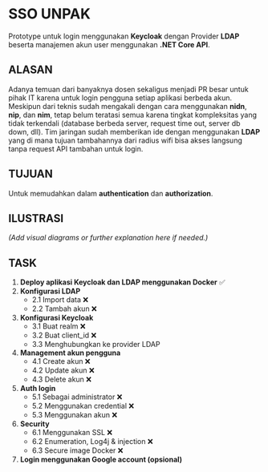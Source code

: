 # SSO UNPAK

Prototype untuk login menggunakan **Keycloak** dengan Provider **LDAP** beserta manajemen akun user menggunakan **.NET Core API**.

## ALASAN

Adanya temuan dari banyaknya dosen sekaligus menjadi PR besar untuk pihak IT karena untuk login pengguna setiap aplikasi berbeda akun. Meskipun dari teknis sudah mengakali dengan cara menggunakan **nidn**, **nip**, dan **nim**, tetap belum teratasi semua karena tingkat kompleksitas yang tidak terkendali (database berbeda server, request time out, server db down, dll). Tim jaringan sudah memberikan ide dengan menggunakan **LDAP** yang di mana tujuan tambahannya dari radius wifi bisa akses langsung tanpa request API tambahan untuk login. 

## TUJUAN  

Untuk memudahkan dalam **authentication** dan **authorization**.

## ILUSTRASI

_(Add visual diagrams or further explanation here if needed.)_

## TASK

1. **Deploy aplikasi Keycloak dan LDAP menggunakan Docker** ✅
2. **Konfigurasi LDAP**
   - 2.1 Import data ❌
   - 2.2 Tambah akun ❌
3. **Konfigurasi Keycloak**
   - 3.1 Buat realm ❌
   - 3.2 Buat client_id ❌
   - 3.3 Menghubungkan ke provider LDAP
4. **Management akun pengguna**
   - 4.1 Create akun ❌
   - 4.2 Update akun ❌
   - 4.3 Delete akun ❌
5. **Auth login**
   - 5.1 Sebagai administrator ❌
   - 5.2 Menggunakan credential ❌
   - 5.3 Menggunakan akun ❌
6. **Security**
   - 6.1 Menggunakan SSL ❌
   - 6.2 Enumeration, Log4j & injection ❌
   - 6.3 Secure image Docker ❌
7. **Login menggunakan Google account (opsional)**
